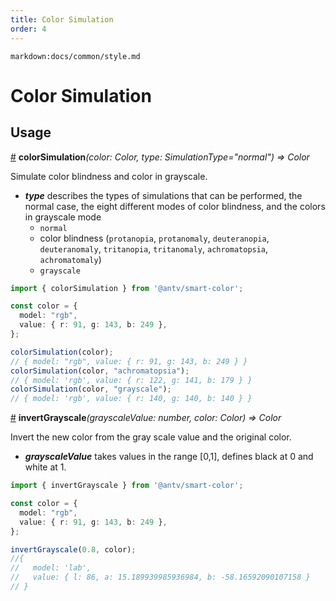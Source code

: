 ```yaml
---
title: Color Simulation
order: 4
---
```


`markdown:docs/common/style.md`



# Color Simulation

## Usage

<a name="colorSimulation" href="#colorSimulation">#</a> **colorSimulation**<i>(color: Color, type: SimulationType="normal") => Color</i>

Simulate color blindness and color in grayscale.

* ***type*** describes the types of simulations that can be performed, the normal case, the eight different modes of color blindness, and the colors in grayscale mode
  * `normal`
  * color blindness (`protanopia`, `protanomaly`, `deuteranopia`, `deuteranomaly`, `tritanopia`, `tritanomaly`, `achromatopsia`, `achromatomaly`)
  * `grayscale`

```ts
import { colorSimulation } from '@antv/smart-color';

const color = {
  model: "rgb",
  value: { r: 91, g: 143, b: 249 },
}; 

colorSimulation(color); 
// { model: "rgb", value: { r: 91, g: 143, b: 249 } }
colorSimulation(color, "achromatopsia");
// { model: 'rgb', value: { r: 122, g: 141, b: 179 } }
colorSimulation(color, "grayscale");
// { model: 'rgb', value: { r: 140, g: 140, b: 140 } }
```

<a name="invertGrayscale" href="#invertGrayscale">#</a> **invertGrayscale**<i>(grayscaleValue: number, color: Color) => Color</i>

Invert the new color from the gray scale value and the original color.

* ***grayscaleValue*** takes values in the range [0,1], defines black at 0 and white at 1.

```ts
import { invertGrayscale } from '@antv/smart-color';

const color = {
  model: "rgb",
  value: { r: 91, g: 143, b: 249 },
}; 

invertGrayscale(0.8, color);
//{
//   model: 'lab',
//   value: { l: 86, a: 15.189939985936984, b: -58.16592090107158 }
// }
```


